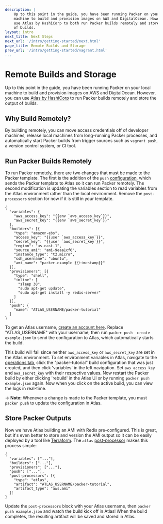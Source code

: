 ```yaml
---
description: |
    Up to this point in the guide, you have been running Packer on your local
    machine to build and provision images on AWS and DigitalOcean. However, you can
    use Atlas by HashiCorp to both run Packer builds remotely and store the output
    of builds.
layout: intro
next_title: Next Steps
next_url: '/intro/getting-started/next.html'
page_title: Remote Builds and Storage
prev_url: '/intro/getting-started/vagrant.html'
...
```


# Remote Builds and Storage

Up to this point in the guide, you have been running Packer on your local
machine to build and provision images on AWS and DigitalOcean. However, you can
use [Atlas by HashiCorp](https://atlas.hashicorp.com) to run Packer builds
remotely and store the output of builds.

## Why Build Remotely?

By building remotely, you can move access credentials off of developer machines,
release local machines from long-running Packer processes, and automatically
start Packer builds from trigger sources such as `vagrant push`, a version
control system, or CI tool.

## Run Packer Builds Remotely

To run Packer remotely, there are two changes that must be made to the Packer
template. The first is the addition of the `push`
[configuration](https://www.packer.io/docs/templates/push.html), which sends the
Packer template to Atlas so it can run Packer remotely. The second modification
is updating the variables section to read variables from the Atlas environment
rather than the local environment. Remove the `post-processors` section for now
if it is still in your template.

``` {.javascript}
{
  "variables": {
    "aws_access_key": "{{env `aws_access_key`}}",
    "aws_secret_key": "{{env `aws_secret_key`}}"
  },
  "builders": [{
    "type": "amazon-ebs",
    "access_key": "{{user `aws_access_key`}}",
    "secret_key": "{{user `aws_secret_key`}}",
    "region": "us-east-1",
    "source_ami": "ami-9eaa1cf6",
    "instance_type": "t2.micro",
    "ssh_username": "ubuntu",
    "ami_name": "packer-example {{timestamp}}"
  }],
  "provisioners": [{
    "type": "shell",
    "inline": [
      "sleep 30",
      "sudo apt-get update",
      "sudo apt-get install -y redis-server"
    ]
  }],
  "push": {
    "name": "ATLAS_USERNAME/packer-tutorial"
  }
}
```

To get an Atlas username, [create an account
here](https://atlas.hashicorp.com/account/new?utm_source=oss&utm_medium=getting-started&utm_campaign=packer).
Replace "ATLAS\_USERNAME" with your username, then run
`packer push -create example.json` to send the configuration to Atlas, which
automatically starts the build.

This build will fail since neither `aws_access_key` or `aws_secret_key` are set
in the Atlas environment. To set environment variables in Atlas, navigate to the
[operations tab](https://atlas.hashicorp.com/operations), click the
"packer-tutorial" build configuration that was just created, and then click
'variables' in the left navigation. Set `aws_access_key` and `aws_secret_key`
with their respective values. Now restart the Packer build by either clicking
'rebuild' in the Atlas UI or by running `packer push example.json` again. Now
when you click on the active build, you can view the logs in real-time.

-&gt; **Note:** Whenever a change is made to the Packer template, you must
`packer push` to update the configuration in Atlas.

## Store Packer Outputs

Now we have Atlas building an AMI with Redis pre-configured. This is great, but
it's even better to store and version the AMI output so it can be easily
deployed by a tool like [Terraform](https://terraform.io). The `atlas`
[post-processor](/docs/post-processors/atlas.html) makes this process simple:

``` {.javascript}
{
  "variables": ["..."],
  "builders": ["..."],
  "provisioners": ["..."],
  "push": ["..."],
  "post-processors": [{
    "type": "atlas",
    "artifact": "ATLAS_USERNAME/packer-tutorial",
    "artifact_type": "aws.ami"
  }]
}
```

Update the `post-processors` block with your Atlas username, then
`packer push example.json` and watch the build kick off in Atlas! When the build
completes, the resulting artifact will be saved and stored in Atlas.
